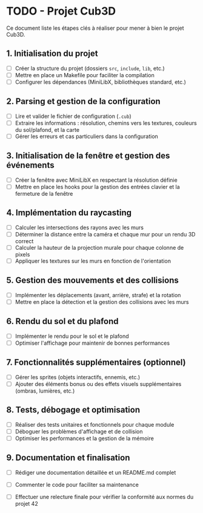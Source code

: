 # TODO - Projet Cub3D

Ce document liste les étapes clés à réaliser pour mener à bien le projet Cub3D.

## 1. Initialisation du projet
- [ ] Créer la structure du projet (dossiers `src`, `include`, `lib`, etc.)
- [ ] Mettre en place un Makefile pour faciliter la compilation
- [ ] Configurer les dépendances (MiniLibX, bibliothèques standard, etc.)

## 2. Parsing et gestion de la configuration
- [ ] Lire et valider le fichier de configuration (`.cub`)
- [ ] Extraire les informations : résolution, chemins vers les textures, couleurs du sol/plafond, et la carte
- [ ] Gérer les erreurs et cas particuliers dans la configuration

## 3. Initialisation de la fenêtre et gestion des événements
- [ ] Créer la fenêtre avec MiniLibX en respectant la résolution définie
- [ ] Mettre en place les hooks pour la gestion des entrées clavier et la fermeture de la fenêtre

## 4. Implémentation du raycasting
- [ ] Calculer les intersections des rayons avec les murs
- [ ] Déterminer la distance entre la caméra et chaque mur pour un rendu 3D correct
- [ ] Calculer la hauteur de la projection murale pour chaque colonne de pixels
- [ ] Appliquer les textures sur les murs en fonction de l'orientation

## 5. Gestion des mouvements et des collisions
- [ ] Implémenter les déplacements (avant, arrière, strafe) et la rotation
- [ ] Mettre en place la détection et la gestion des collisions avec les murs

## 6. Rendu du sol et du plafond
- [ ] Implémenter le rendu pour le sol et le plafond
- [ ] Optimiser l'affichage pour maintenir de bonnes performances

## 7. Fonctionnalités supplémentaires (optionnel)
- [ ] Gérer les sprites (objets interactifs, ennemis, etc.)
- [ ] Ajouter des éléments bonus ou des effets visuels supplémentaires (ombras, lumières, etc.)

## 8. Tests, débogage et optimisation
- [ ] Réaliser des tests unitaires et fonctionnels pour chaque module
- [ ] Déboguer les problèmes d'affichage et de collision
- [ ] Optimiser les performances et la gestion de la mémoire

## 9. Documentation et finalisation
- [ ] Rédiger une documentation détaillée et un README.md complet
- [ ] Commenter le code pour faciliter sa maintenance
- [ ] Effectuer une relecture finale pour vérifier la conformité aux normes du projet 42

